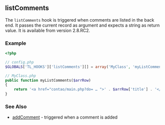 listComments
------------

The `listComments` hook is triggered when comments are listed in the back end. It passes the current record as argument and expects a string as return value. It is available from version 2.8.RC2.


### Example ###

```php
<?php

// config.php
$GLOBALS['TL_HOOKS']['listComments'][] = array('MyClass', 'myListComments');

// MyClass.php
public function myListComments($arrRow)
{
    return '<a href="contao/main.php?do= … ">' . $arrRow['title'] . '</a>';
}
```


### See Also ###

- [addComment](addComment.md) - triggered when a comment is added
